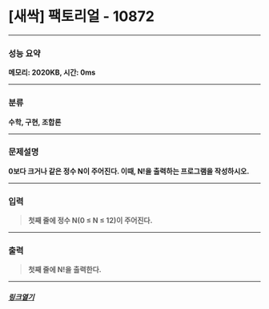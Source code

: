 # [새싹] 팩토리얼 - 10872
___
### **성능 요약**  
**메모리: 2020KB, 시간: 0ms**
___
### **분류**
**수학, 구현, 조합론**
___
### **문제설명**  
**0보다 크거나 같은 정수 N이 주어진다. 이때, N!을 출력하는 프로그램을 작성하시오.**
___
### **입력**  
 > **첫째 줄에 정수 N(0 ≤ N ≤ 12)이 주어진다.**
 
 ___
### **출력**  
 > **첫째 줄에 N!을 출력한다.**
 
 ____
 ##### [*링크열기*](https://www.acmicpc.net/problem/10872)